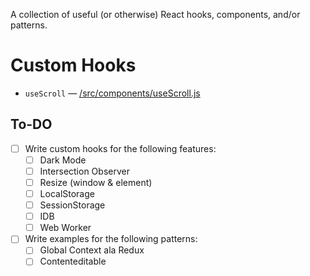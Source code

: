 A collection of useful (or otherwise) React hooks, components, and/or patterns.

# Custom Hooks

- `useScroll` — [/src/components/useScroll.js](/src/components/useScroll.js)

## To-DO

- [ ] Write custom hooks for the following features:
  - [ ] Dark Mode
  - [ ] Intersection Observer
  - [ ] Resize (window & element)
  - [ ] LocalStorage
  - [ ] SessionStorage
  - [ ] IDB
  - [ ] Web Worker
- [ ] Write examples for the following patterns:
  - [ ] Global Context ala Redux
  - [ ] Contenteditable
